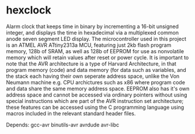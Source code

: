 # hexclock
Alarm clock that keeps time in binary by incrementing a 16-bit unsigned integer, and displays the time in hexadecimal via a multiplexed common anode seven segment LED display. The microcontroller used in this project is an ATMEL AVR ATtiny2313a MCU, featuring just 2kb flash program memory, 128b of SRAM, as well as 128b of EEPROM for use as nonvolatile memory which will retain values after reset or power cycle. It is important to note that the AVR architecture is a type of Harvard Architecture, in that program memory (code) and data memory (for data such as variables, and the stack each having their own seperate address space, unlike the Von Neumann machine e.g. CPU archictures such as x86 where program code and data share the same memory address space. EEPROM also has it's own address space and cannot be accessed via ordinary pointers without using special instructions which are part of the AVR instruction set architecture; these features can be accessed using the C programming language using macros included in the relevant standard header files.

Depends:
  gcc-avr
  binutils-avr
  avrdude
  avr-libc
